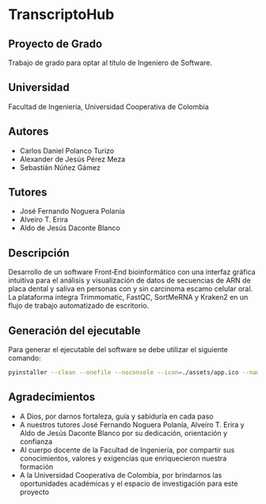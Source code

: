 # TranscriptoHub

## Proyecto de Grado
Trabajo de grado para optar al título de Ingeniero de Software.

## Universidad
Facultad de Ingeniería, Universidad Cooperativa de Colombia

## Autores
- Carlos Daniel Polanco Turizo 
- Alexander de Jesús Pérez Meza
- Sebastián Núñez Gámez

## Tutores
- José Fernando Noguera Polanía  
- Alveiro T. Erira  
- Aldo de Jesús Daconte Blanco  

## Descripción
Desarrollo de un software Front‑End bioinformático con una interfaz gráfica intuitiva para el análisis y visualización de datos de secuencias de ARN de placa dental y saliva en personas con y sin carcinoma escamo celular oral.
La plataforma integra Trimmomatic, FastQC, SortMeRNA y Kraken2 en un flujo de trabajo automatizado de escritorio.

## Generación del ejecutable

Para generar el ejecutable del software se debe utilizar el siguiente comando:

```bash
pyinstaller --clean --onefile --noconsole --icon=./assets/app.ico --name TranscriptoHub main.py
```

## Agradecimientos
- A Dios, por darnos fortaleza, guía y sabiduría en cada paso
- A nuestros tutores José Fernando Noguera Polanía, Alveiro T. Erira y Aldo de Jesús Daconte Blanco por su dedicación, orientación y confianza 
- Al cuerpo docente de la Facultad de Ingeniería, por compartir sus conocimientos, valores y exigencias que enriquecieron nuestra formación
- A la Universidad Cooperativa de Colombia, por brindarnos las oportunidades académicas y el espacio de investigación para este proyecto 
